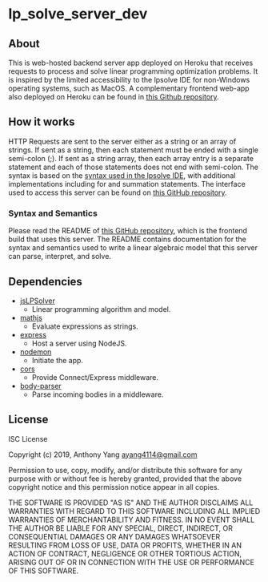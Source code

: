 # lp_solve_server_dev

## About
This is web-hosted backend server app deployed on Heroku that receives requests to process and solve linear programming optimization problems. It is inspired by the limited accessibility to the lpsolve IDE for non-Windows operating systems, such as MacOS. A complementary frontend web-app also deployed on Heroku can be found in [this Github repository](https://github.com/ayang4114/lp_solve_online_dev).

## How it works
HTTP Requests are sent to the server either as a string or an array of strings. If sent as a string, then each statement must be ended with a single semi-colon (;). If sent as a string array, then each array entry is a separate statement and each of those statements does not end with semi-colon. The syntax is based on the [syntax used in the lpsolve IDE](http://lpsolve.sourceforge.net/5.5/), with additional implementations including for and summation statements. The interface used to access this server can be found on [this GitHub repository](https://github.com/ayang4114/lp_solve_online_dev).

### Syntax and Semantics
Please read the README of [this GitHub repository](https://github.com/ayang4114/lp_solve_online_dev), which is the frontend build that uses this server. The README contains documentation for the syntax and semantics used to write a linear algebraic model that this server can parse, interpret, and solve.

## Dependencies
- [jsLPSolver](https://github.com/JWally/jsLPSolver)
  - Linear programming algorithm and model.
- [mathjs](https://github.com/josdejong/mathjs)
  - Evaluate expressions as strings.
- [express](https://github.com/expressjs/express)
  - Host a server using NodeJS.
- [nodemon](https://github.com/remy/nodemon)
  - Initiate the app.
- [cors](https://github.com/expressjs/cors)
  - Provide Connect/Express middleware.
- [body-parser](https://github.com/expressjs/body-parser)
  - Parse incoming bodies in a middleware.

## License
ISC License

Copyright (c) 2019, Anthony Yang [ayang4114@gmail.com](ayang4114@gmail.com)

Permission to use, copy, modify, and/or distribute this software for any
purpose with or without fee is hereby granted, provided that the above
copyright notice and this permission notice appear in all copies.

THE SOFTWARE IS PROVIDED "AS IS" AND THE AUTHOR DISCLAIMS ALL WARRANTIES
WITH REGARD TO THIS SOFTWARE INCLUDING ALL IMPLIED WARRANTIES OF
MERCHANTABILITY AND FITNESS. IN NO EVENT SHALL THE AUTHOR BE LIABLE FOR
ANY SPECIAL, DIRECT, INDIRECT, OR CONSEQUENTIAL DAMAGES OR ANY DAMAGES
WHATSOEVER RESULTING FROM LOSS OF USE, DATA OR PROFITS, WHETHER IN AN
ACTION OF CONTRACT, NEGLIGENCE OR OTHER TORTIOUS ACTION, ARISING OUT OF
OR IN CONNECTION WITH THE USE OR PERFORMANCE OF THIS SOFTWARE.
